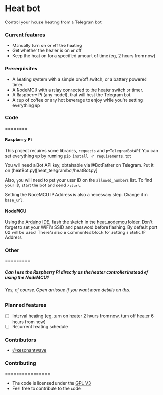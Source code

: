 # Heat bot
Control your house heating from a Telegram bot

### Current features
 * Manually turn on or off the heating
 * Get whether the heater is on or off
 * Keep the heat on for a specified amount of time (eg, 2 hours from now)

### Prerequisites
 * A heating system with a simple on/off switch, or a battery powered timer.
 * A NodeMCU with a relay connected to the heater switch or timer.
 * A Raspberry Pi (any model), that will host the Telegram bot.
 * A cup of coffee or any hot beverage to enjoy while you're setting everything up
 
### Code
========
#### Raspberry Pi
This project requires some libraries, `requests` and `pyTelegramBotAPI`
You can set everything up by running `pip install -r requirements.txt`

You will need a Bot API key, obtainable via @BotFather on Telegram. Put it on (heatBot.py)[heat_telegrambot/heatBot.py]

Also, you will need to put your user ID on the `allowed_numbers` list. To find your ID, start the bot and send `/start`. 

Setting the NodeMCU IP Address is also a necessary step. Change it in `base_url`.
 
#### NodeMCU
Using the [Arduino IDE](https://www.arduino.cc/en/Main/Software), flash the sketch in the [heat_nodemcu](heat_nodemcu) folder.
Don't forget to set your WiFi's SSID and password before flashing. By default port 82 will be used.
There's also a commented block for setting a static IP Address

### Other
=========
##### Can I use the Raspberry Pi directly as the heater controller instead of using the NodeMCU?
###### Yes, of course. Open an issue if you want more details on this.

### Planned features
 - [ ] Interval heating (eg, turn on heater 2 hours from now, turn off heater 6 hours from now)
 - [ ] Recurrent heating schedule

### Contributors
 *  [@ResonantWave](https://github.com/ResonantWave)

### Contributing
================
* The code is licensed under the [GPL V3](LICENSE)
* Feel free to contribute to the code
